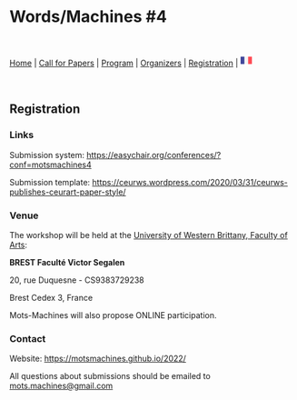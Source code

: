 # Words/Machines #4

<br>

[Home](https://motsmachines.github.io/2022/en) | [Call for Papers](https://motsmachines.github.io/2022/en/cfp) | [Program](https://motsmachines.github.io/2022/en/program) | [Organizers](https://motsmachines.github.io/2022/en/orga) | [Registration](https://motsmachines.github.io/2022/en/registration) | [<img src="FR.png" width="20">](https://motsmachines.github.io/2022/fr/registration)

<br>

## Registration

### Links

Submission system: https://easychair.org/conferences/?conf=motsmachines4

Submission template: https://ceurws.wordpress.com/2020/03/31/ceurws-publishes-ceurart-paper-style/ 

### Venue

The workshop will be held at the [University of Western Brittany, Faculty of Arts](https://www.univ-brest.fr/UFR-Lettres-et-Sciences-Humaines):

**BREST Faculté Victor Segalen**

20, rue Duquesne - CS9383729238

Brest Cedex 3, France

Mots-Machines will also propose ONLINE participation.

### Contact

Website: https://motsmachines.github.io/2022/

All questions about submissions should be emailed to [mots.machines@gmail.com](mailto:mots.machines@gmail.com)
